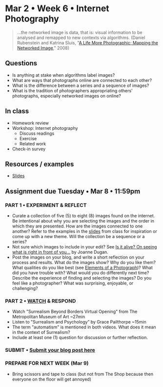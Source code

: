 # Mar 2 • Week 6 • Internet Photography

>...the networked image is data, that is: visual information to be analysed and remapped to new contexts via algorithms. (Daniel Rubenstein and Katrina Sluis, "[A Life More Photographic; Mapping the Networked Image](https://www.researchgate.net/publication/299854265_A_Life_More_Photographic_Mapping_The_Networked_Image)," 2008)

## Questions
- Is anything at stake when algorithms label images? 
- What are ways that photographs online are connected to each other? 
- What is the difference between a series and a sequence of images?
- What is the tradition of photographers appropriating others' photographs, especially networked images on online?

## In class
- Homework review 
- Workshop: Internet photography
    - Discuss readings
    - Exercise
    - Related work
- Check-in survey

## Resources / examples
- [Slides](https://drive.google.com/drive/u/0/folders/1YZtWK03TXGCoGmy7WeQYF-BBulZFAbHA)

## Assignment due Tuesday • Mar 8 • 11:59pm
### PART 1 • EXPERIMENT & REFLECT 
- Curate a collection of five (5) to eight (8) images found on the internet. Be intentional about why you are selecting the images and the order in which they are presented. How are the images connected to one another? Refer to the examples in the [slides](https://drive.google.com/drive/u/0/folders/1YZtWK03TXGCoGmy7WeQYF-BBulZFAbHA) from class for inspiration or come up with a new theme. Will the collection be a sequence or a series? 
- Not sure which images to include in your edit? See [Is it alive? On seeing what is right in front of you...](https://github.com/ellennickles/xphoto-s22/blob/main/resources/is-it-alive.md) by Joanne Dugan.
- Post the images on your blog, and write a short reflection on your process and results. What do the images show? Why do you like them? What qualities do you like best (see [Elements of a Photograph](https://github.com/ellennickles/xphoto-s22/blob/main/resources/photograph-elements.md))? What did you have trouble with? What would you do differently next time? Describe the experience of finding and selecting the images? Do you feel like a photographer? What was surprising, enjoyable, or challenging?
### PART 2 • [WATCH](https://drive.google.com/drive/u/0/folders/1YZtWK03TXGCoGmy7WeQYF-BBulZFAbHA) & RESPOND
- Watch "Surrealism Beyond Borders Virtual Opening" from The Metropolitan Museum of Art ~27min
- Listen to "Surrealism and Psychology” by Grace Pailthorpe ~15min
- The term "automatism" is mentioned in both videos. What does it mean in the context of Surrealism? 
- Include at least one (1) question for discussion or further reflection. 

### SUBMIT • [Submit your blog post here](https://forms.gle/JfwCTv7JqkieZ8yz8)

### PREPARE FOR NEXT WEEK (Mar 9)
- Bring scissors and tape to class (but not from The Shop because then everyone on the floor will get annoyed)




